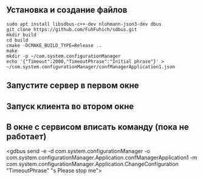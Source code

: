 ## Установка и создание файлов
``` console
sudo apt install libsdbus-c++-dev nlohmann-json3-dev dbus
git clone https://github.com/FuhFuhich/sdbus.git
mkdir build
cd build
cmake -DCMAKE_BUILD_TYPE=Release ..
make
mkdir -p ~/com.system.configurationManager
echo '{"Timeout":2000,"TimeoutPhrase":"Initial phrase"}' > ~/com.system.configurationManager/confManagerApplication1.json
```

## Запустите сервер в первом окне
## Запуск клиента во втором окне
## В окне с сервисом вписать команду (пока не работает)
<gdbus send -e -d com.system.configurationManager -o com.system.configurationManager.Application.confManagerApplication1 -m com.system.configurationManager.Application.ChangeConfiguration "TimeoutPhrase" "s Please stop me">
